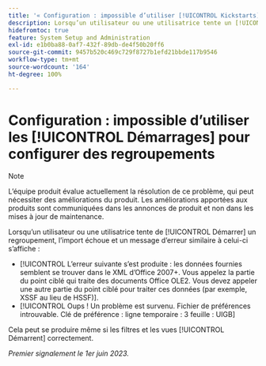 ```yaml
---
title: '« Configuration : impossible d’utiliser [!UICONTROL Kickstarts] pour configurer des regroupements »'
description: Lorsqu’un utilisateur ou une utilisatrice tente un [!UICONTROL Kickstart] sur un regroupement, l’import échoue et un message d’erreur s’affiche.
hidefromtoc: true
feature: System Setup and Administration
exl-id: e1b0ba88-0af7-432f-89db-de4f50b20ff6
source-git-commit: 9457b520c469c729f8727b1efd21bbde117b9546
workflow-type: tm+mt
source-wordcount: '164'
ht-degree: 100%

---
```


# Configuration : impossible d’utiliser les [!UICONTROL Démarrages] pour configurer des regroupements

>[!NOTE]
>
>L’équipe produit évalue actuellement la résolution de ce problème, qui peut nécessiter des améliorations du produit. Les améliorations apportées aux produits sont communiquées dans les annonces de produit et non dans les mises à jour de maintenance.

Lorsqu’un utilisateur ou une utilisatrice tente de [!UICONTROL Démarrer] un regroupement, l’import échoue et un message d’erreur similaire à celui-ci s’affiche :

* [!UICONTROL L’erreur suivante s’est produite : les données fournies semblent se trouver dans le XML d’Office 2007+. Vous appelez la partie du point ciblé qui traite des documents Office OLE2. Vous devez appeler une autre partie du point ciblé pour traiter ces données (par exemple, XSSF au lieu de HSSF)].
* [!UICONTROL Oups ! Un problème est survenu. Fichier de préférences introuvable. Clé de préférence : ligne temporaire : 3 feuille : UIGB]

Cela peut se produire même si les filtres et les vues [!UICONTROL Démarrent] correctement.

_Premier signalement le 1er juin 2023._
